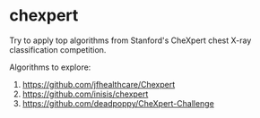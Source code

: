 # chexpert
Try to apply top algorithms from Stanford's CheXpert chest X-ray classification competition.

Algorithms to explore:
1. https://github.com/jfhealthcare/Chexpert
2. https://github.com/inisis/chexpert
3. https://github.com/deadpoppy/CheXpert-Challenge
